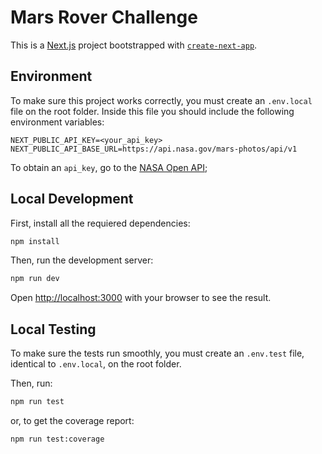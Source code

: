 # Mars Rover Challenge

This is a [Next.js](https://nextjs.org/) project bootstrapped with [`create-next-app`](https://github.com/vercel/next.js/tree/canary/packages/create-next-app).

## Environment

To make sure this project works correctly, you must create an `.env.local` file on the root folder. Inside this file you should include the following environment variables:

```
NEXT_PUBLIC_API_KEY=<your_api_key>
NEXT_PUBLIC_API_BASE_URL=https://api.nasa.gov/mars-photos/api/v1
```

To obtain an `api_key`, go to the [NASA Open API](https://api.nasa.gov/);

## Local Development

First, install all the requiered dependencies:

```bash
npm install
```

Then, run the development server:

```bash
npm run dev
```

Open [http://localhost:3000](http://localhost:3000) with your browser to see the result.

## Local Testing

To make sure the tests run smoothly, you must create an `.env.test` file, identical to `.env.local`, on the root folder.

Then, run:

```bash
npm run test
```

or, to get the coverage report:

```bash
npm run test:coverage
```
